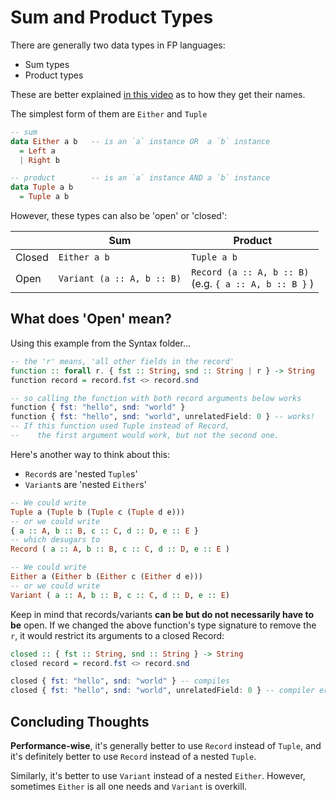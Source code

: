 # Sum and Product Types

There are generally two data types in FP languages:
- Sum types
- Product types

These are better explained [in this video](https://youtu.be/Up7LcbGZFuo?t=19m8s) as to how they get their names.

The simplest form of them are `Either` and `Tuple`
```purescript
-- sum
data Either a b   -- is an `a` instance OR  a `b` instance
  = Left a
  | Right b

-- product        -- is an `a` instance AND a `b` instance
data Tuple a b
  = Tuple a b
```

However, these types can also be 'open' or 'closed':

| | Sum | Product |
| - | - | - |
| Closed | `Either a b` | `Tuple a b`
| Open | `Variant (a :: A, b :: B)` | `Record (a :: A, b :: B)`<br>(e.g. `{ a :: A, b :: B }` )

## What does 'Open' mean?

Using this example from the Syntax folder...
```purescript
-- the 'r' means, 'all other fields in the record'
function :: forall r. { fst :: String, snd :: String | r } -> String
function record = record.fst <> record.snd

-- so calling the function with both record arguments below works
function { fst: "hello", snd: "world" }
function { fst: "hello", snd: "world", unrelatedField: 0 } -- works!
-- If this function used Tuple instead of Record,
--    the first argument would work, but not the second one.
```

Here's another way to think about this:
- `Record`s are 'nested `Tuple`s'
- `Variant`s are 'nested `Either`s'

```purescript
-- We could write
Tuple a (Tuple b (Tuple c (Tuple d e)))
-- or we could write
{ a :: A, b :: B, c :: C, d :: D, e :: E }
-- which desugars to
Record ( a :: A, b :: B, c :: C, d :: D, e :: E )

-- We could write
Either a (Either b (Either c (Either d e)))
-- or we could write
Variant ( a :: A, b :: B, c :: C, d :: D, e :: E)
```

Keep in mind that records/variants **can be but do not necessarily have to be** open. If we changed the above function's type signature to remove the `r`, it would restrict its arguments to a closed Record:
```purescript
closed :: { fst :: String, snd :: String } -> String
closed record = record.fst <> record.snd

closed { fst: "hello", snd: "world" } -- compiles
closed { fst: "hello", snd: "world", unrelatedField: 0 } -- compiler error
```

## Concluding Thoughts

**Performance-wise**, it's generally better to use `Record` instead of `Tuple`, and it's definitely better to use `Record` instead of a nested `Tuple`.

Similarly, it's better to use `Variant` instead of a nested `Either`. However, sometimes `Either` is all one needs and `Variant` is overkill.
